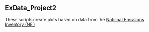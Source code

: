 ## ExData_Project2
These scripts create plots based on data from the [National Emissions Inventory (NEI)]("https://d396qusza40orc.cloudfront.net/exdata%2Fdata%2FNEI_data.zip")